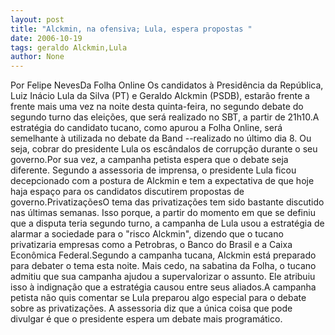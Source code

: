 ```yaml
---
layout: post
title: "Alckmin, na ofensiva; Lula, espera propostas "
date: 2006-10-19
tags: geraldo Alckmin,Lula
author: None
---
```

Por Felipe NevesDa Folha Online
Os candidatos à Presidência da República, Luiz Inácio Lula da Silva (PT) e Geraldo Alckmin (PSDB), estarão frente a frente mais uma vez na noite desta quinta-feira, no segundo debate do segundo turno das eleições, que será realizado no SBT, a partir de 21h10.A estratégia do candidato tucano, como apurou a Folha Online, será semelhante à utilizada no debate da Band --realizado no último dia 8. Ou seja, cobrar do presidente Lula os escândalos de corrupção durante o seu governo.Por sua vez, a campanha petista espera que o debate seja diferente. Segundo a assessoria de imprensa, o presidente Lula ficou decepcionado com a postura de Alckmin e tem a expectativa de que hoje haja espaço para os candidatos discutirem propostas de governo.PrivatizaçõesO tema das privatizações tem sido bastante discutido nas últimas semanas. Isso porque, a partir do momento em que se definiu que a disputa teria segundo turno, a campanha de Lula usou a estratégia de alarmar a sociedade para o \"risco Alckmin\", dizendo que o tucano privatizaria empresas como a Petrobras, o Banco do Brasil e a Caixa Econômica Federal.Segundo a campanha tucana, Alckmin está preparado para debater o tema esta noite. Mais cedo, na sabatina da Folha, o tucano admitiu que sua campanha ajudou a supervalorizar o assunto. Ele atribuiu isso à indignação que a estratégia causou entre seus aliados.A campanha petista não quis comentar se Lula preparou algo especial para o debate sobre as privatizações. A assessoria diz que a única coisa que pode divulgar é que o presidente espera um debate mais programático. 